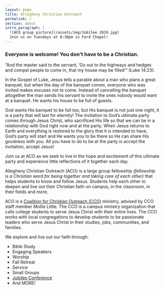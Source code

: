 ```yaml
---
layout: page
title: Allegheny Christian Outreach
permalink: /
section: about
intro_paragraph: |
  ![ACO group picture](/assets/img/Jubilee 2019.jpg)
  Join us on Tuesdays at 8:30pm in Ford Chapel!
---
```

### Everyone is welcome! You don't have to be a Christian.

“And the master said to the servant, ‘Go out to the highways and hedges and compel people to come in, that my house may be filled’” (Luke 14:23).

In the Gospel of Luke, Jesus tells a parable about a man who plans a great banquet, but when the day of the banquet comes, everyone who was invited makes excuses not to come. Instead of cancelling the banquet altogether the man sends his servant to invite the ones nobody would want at a banquet. He wants his house to be full of guests.

God wants His banquet to be full too, but His banquet is not just one night, it is a party that will last for eternity! The invitation to God’s ultimate party comes through Jesus Christ, who sacrificed His life so that we can be in a relationship with God right now and at the party. When Jesus returns to Earth and everything is restored to the glory that it is intended to have, God’s party will start and He wants you to be there so He can share His goodness with you. All you have to do to be at the party is accept the invitation, accept Jesus! 

Join us at ACO as we seek to live in the hope and excitement of this ultimate party and experience little reflections of it together each day.

Allegheny Christian Outreach (ACO) is a large group fellowship
_(fellowship is a Christian word for being together and taking care of each other)_
that helps students to know and follow Jesus. Students help each other to
deepen and live out their Christian faith on campus, in the classroom, in their
fields and more.



ACO is a [Coalition for Christian Outreach (CCO)](https://ccojubilee.org) ministry,
advised by CCO staff member Mollie Little. The CCO is a campus ministry organization
that calls college students to serve Jesus Christ with their entire lives.
The CCO works with local congregations to develop students to be passionate leaders
who serve Jesus Christ in their studies, jobs, communities, and families.

We explore and live out our faith through:

- Bible Study
- Engaging Speakers
- Worship
- Fall Retreat
- Service
- Small Groups
- [Jubilee Conference](https://www.jubileeconference.com)
- And MORE!

